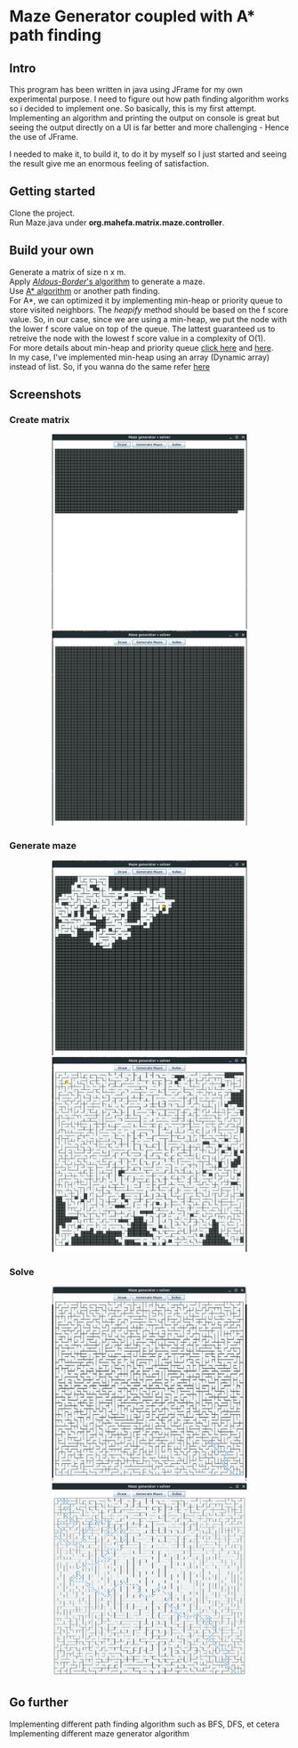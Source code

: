 # Maze Generator coupled with A* path finding
## Intro
This program has been written in java using JFrame for my own experimental purpose. I need to figure out how path finding algorithm works so i decided to implement one. So basically, this is my first attempt. Implementing an algorithm and printing the output on console is great but seeing the output directly on a UI is far better and more challenging - Hence the use of JFrame.  

I needed to make it, to build it, to do it by myself so I just started and seeing the result give me an enormous feeling of satisfaction.  

## Getting started
Clone the project.  
Run Maze.java under **org.mahefa.matrix.maze.controller**.

## Build your own
Generate a matrix of size n x m.  
Apply [*Aldous-Border*'s algorithm](https://en.wikipedia.org/wiki/Maze_generation_algorithm) to generate a maze.  
Use [A* algorithm](https://en.wikipedia.org/wiki/A*_search_algorithm) or another path finding.  
For A*, we can optimized it by implementing min-heap or priority queue to store visited neighbors. The *heapify* method should be based on the f score value. So, in our case, since we are using a min-heap, we put the node with the lower f score value on top of the queue. The lattest guaranteed us to retreive the node with the lowest f score value in a complexity of O(1).  
For more details about min-heap and priority queue [click here](https://www.programiz.com/dsa/heap-data-structure) and [here](https://www.programiz.com/dsa/priority-queue).  
In my case, I've implemented min-heap using an array (Dynamic array) instead of list. So, if you wanna do the same refer [here](https://www.javatpoint.com/dynamic-array-in-java)

## Screenshots
### Create matrix
<p align="center">
  <img width="350" height="350" src="./resources/draw-in-progress.png" />
  <img width="350" height="350" src="./resources/draw.png" />
</p>

### Generate maze
<p align="center">
  <img width="350" height="350" src="./resources/generate-maze-in-progress.png" />
  <img width="350" height="350" src="./resources/generate-maze-in-progress.png2.png" />
</p>

### Solve
<p align="center">
  <img width="350" height="350" src="./resources/solve-in-progress.png" />
  <img width="350" height="350" src="./resources/solved-maze.png" />
</p>

## Go further
Implementing different path finding algorithm such as BFS, DFS, et cetera  
Implementing different maze generator algorithm
